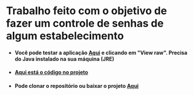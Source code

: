 # Trabalho feito com o objetivo de fazer um controle de senhas de algum estabelecimento

+ #### Você pode testar a aplicação [Aqui](https://github.com/LeonardoReisAmorim/Java/blob/master/Controle%20Senhas%20JAVA/dist/ControleSenhas.jar) e clicando em "View raw". Precisa do Java instalado na sua máquina (JRE)

+ #### [Aqui está o código no projeto](https://github.com/LeonardoReisAmorim/Java/tree/master/Controle%20Senhas%20JAVA/src)

+ #### Pode clonar o repositório ou baixar o projeto [Aqui](https://github.com/LeonardoReisAmorim/Java/tree/master/BuscaCep%20JAVA)
